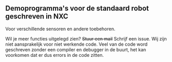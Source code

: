 <h2>Demoprogramma's voor de standaard robot geschreven in NXC</h2>
Voor verschillende sensoren en andere toebehoren.

Wil je meer functies uitgelegd zien? ~~Stuur een mail~~ Schrijf een issue.
Wij zijn niet aansprakelijk voor niet werkende code. Veel van de code word geschreven zonder een compiler en debugger in de buurt, het kan voorkomen dat er dus errors in de code zitten.
